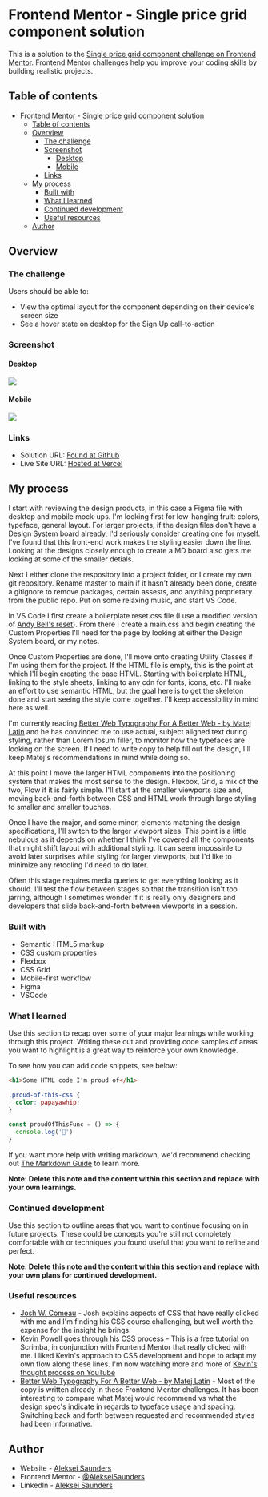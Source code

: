 # Frontend Mentor - Single price grid component solution

This is a solution to the [Single price grid component challenge on Frontend Mentor](https://www.frontendmentor.io/challenges/single-price-grid-component-5ce41129d0ff452fec5abbbc). Frontend Mentor challenges help you improve your coding skills by building realistic projects. 

## Table of contents

- [Frontend Mentor - Single price grid component solution](#frontend-mentor---single-price-grid-component-solution)
  - [Table of contents](#table-of-contents)
  - [Overview](#overview)
    - [The challenge](#the-challenge)
    - [Screenshot](#screenshot)
      - [Desktop](#desktop)
      - [Mobile](#mobile)
    - [Links](#links)
  - [My process](#my-process)
    - [Built with](#built-with)
    - [What I learned](#what-i-learned)
    - [Continued development](#continued-development)
    - [Useful resources](#useful-resources)
  - [Author](#author)

## Overview

### The challenge

Users should be able to:

- View the optimal layout for the component depending on their device's screen size
- See a hover state on desktop for the Sign Up call-to-action

### Screenshot
#### Desktop
![](./images/Frontend%20Mentor%20_Single%20Price%20Grid%20Component_Desktop.png)
#### Mobile
![](./images/Frontend%20Mentor_Single%20Price%20Grid%20Component_Mobile.png)

### Links

- Solution URL: [Found at Github](https://github.com/AlekseiSaunders/singlePriceGridFM)
- Live Site URL: [Hosted at Vercel](https://single-price-grid-fm-git-main-alekseisaunders.vercel.app/)

## My process

I start with reviewing the design products, in this case a Figma file with desktop and mobile mock-ups. I'm looking first for low-hanging fruit: colors, typeface, general layout. For larger projects, if the design files don't have a Design System board already, I'd seriously consider creating one for myself. I've found that this front-end work makes the styling easier down the line. Looking at the designs closely enough to create a MD board also gets me looking at some of the smaller detials.

Next I either clone the respository into a project folder, or I create my own git repository. Rename master to main if it hasn't already been done, create a gitignore to remove packages, certain assests, and anything proprietary from the public repo. Put on some relaxing music, and start VS Code.

In VS Code I first create a boilerplate reset.css file (I use a modified version of [Andy Bell's reset](https://piccalil.li/blog/a-modern-css-reset/)). From there I create a main.css and begin creating the Custom Properties I'll need for the page by looking at either the Design System board, or my notes.

Once Custom Properties are done, I'll move onto creating Utility Classes if I'm using them for the project. If the HTML file is empty, this is the point at which I'll begin creating the base HTML. Starting with boilerplate HTML, linking to the style sheets, linking to any cdn for fonts, icons, etc. I'll make an effort to use semantic HTML, but the goal here is to get the skeleton done and start seeing the style come together. I'll keep accessibility in mind here as well.

I'm currently reading [Better Web Typography For A Better Web - by Matej Latin](https://betterwebtype.com/web-typography-book/) and he has convinced me to use actual, subject aligned text during styling, rather than Lorem Ipsum filler, to monitor how the typefaces are looking on the screen. If I need to write copy to help fill out the design, I'll keep Matej's recommendations in mind while doing so.

At this point I move the larger HTML components into the positioning system that makes the most sense to the design. Flexbox, Grid, a mix of the two, Flow if it is fairly simple. I'll start at the smaller viewports size and, moving back-and-forth between CSS and HTML work through large styling to smaller and smaller touches. 

Once I have the major, and some minor, elements matching the design specifications, I'll switch to the larger viewport sizes. This point is a little nebulous as it depends on whether I think I've covered all the components that might shift layout with additional styling. It can seem impossinle to avoid later surprises while styling for larger viewports, but I'd like to minimize any retooling I'd need to do later.

Often this stage requires media queries to get everything looking as it should. I'll test the flow between stages so that the transition isn't too jarring, although I sometimes wonder if it is really only designers and developers that slide back-and-forth between viewports in a session.

### Built with

- Semantic HTML5 markup
- CSS custom properties
- Flexbox
- CSS Grid
- Mobile-first workflow
- Figma
- VSCode

### What I learned

Use this section to recap over some of your major learnings while working through this project. Writing these out and providing code samples of areas you want to highlight is a great way to reinforce your own knowledge.

To see how you can add code snippets, see below:

```html
<h1>Some HTML code I'm proud of</h1>
```
```css
.proud-of-this-css {
  color: papayawhip;
}
```
```js
const proudOfThisFunc = () => {
  console.log('🎉')
}
```

If you want more help with writing markdown, we'd recommend checking out [The Markdown Guide](https://www.markdownguide.org/) to learn more.

**Note: Delete this note and the content within this section and replace with your own learnings.**

### Continued development

Use this section to outline areas that you want to continue focusing on in future projects. These could be concepts you're still not completely comfortable with or techniques you found useful that you want to refine and perfect.

**Note: Delete this note and the content within this section and replace with your own plans for continued development.**

### Useful resources

- [Josh W. Comeau](https://www.joshwcomeau.com/) - Josh explains aspects of CSS that have really clicked with me and I'm finding his CSS course challenging, but well worth the expense for the insight he brings.
- [Kevin Powell goes through his CSS process](https://scrimba.com/learn/spacetravel/introduction-co9754ea5b87864fba221a504) - This is a free tutorial on Scrimba, in conjunction with Frontend Mentor that really clicked with me. I liked Kevin's approach to CSS development and hope to adapt my own flow along these lines. I'm now watching more and more of [Kevin's thought process on YouTube](https://www.youtube.com/channel/UCJZv4d5rbIKd4QHMPkcABCw)
- [Better Web Typography For A Better Web - by Matej Latin](https://betterwebtype.com/web-typography-book/) - Most of the copy is written already in these Frontend Mentor challenges. It has been interesting to compare what Matej would recommend vs what the design spec's indicate in regards to typeface usage and spacing. Switching back and forth between requested and recommended styles had been informative.

## Author

- Website - [Aleksei Saunders](https://www.your-site.com)
- Frontend Mentor - [@AlekseiSaunders](https://www.frontendmentor.io/profile/AlekseiSaunders)
- LinkedIn - [Aleksei Saunders](https://www.linkedin.com/in/alekseisaunders/)
